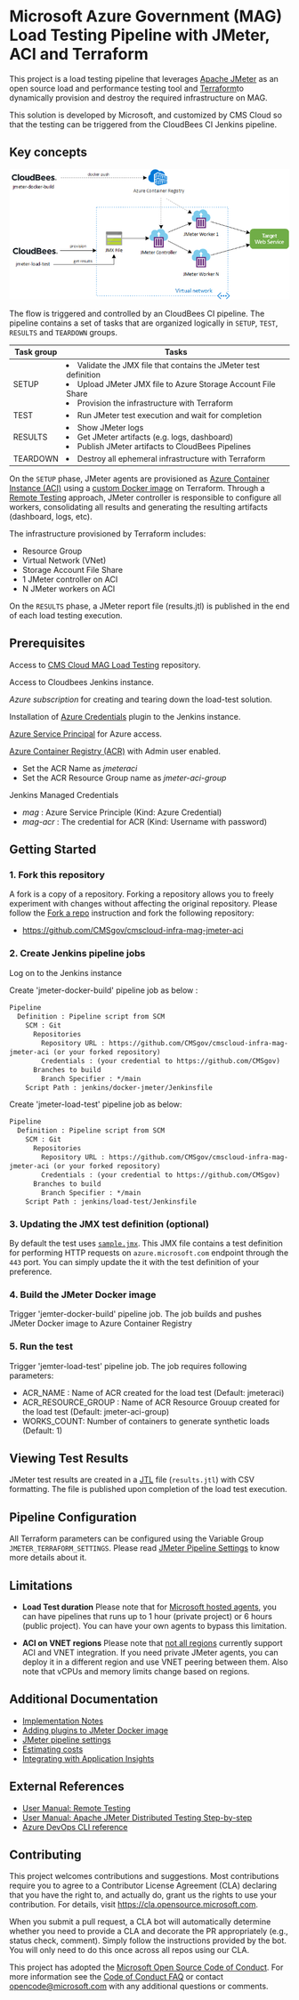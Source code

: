# Microsoft Azure Government (MAG) Load Testing Pipeline with JMeter, ACI and Terraform

This project is a load testing pipeline that leverages [Apache JMeter](https://jmeter.apache.org/) as an open source load and performance testing tool and [Terraform](https://www.terraform.io/)to dynamically provision and destroy the required infrastructure on MAG.

This solution is developed by Microsoft, and customized by CMS Cloud so that the testing can be triggered from the CloudBees CI Jenkins pipeline.

## Key concepts

![Architecture](./docs/img/architecture_cloudbees.png)

The flow is triggered and controlled by an CloudBees CI pipeline. The pipeline contains a set of tasks that are organized logically in `SETUP`, `TEST`, `RESULTS` and `TEARDOWN` groups.

| Task group              | Tasks  |
|-------------------------|--------|
| SETUP | <li>Validate the JMX file that contains the JMeter test definition</li><li>Upload JMeter JMX file to Azure Storage Account File Share</li><li>Provision the infrastructure with Terraform</li> |
| TEST | <li>Run JMeter test execution and wait for completion</li> |
| RESULTS | <li>Show JMeter logs</li><li>Get JMeter artifacts (e.g. logs, dashboard)</li><li>Publish JMeter artifacts to CloudBees Pipelines</li> |
| TEARDOWN | <li>Destroy all ephemeral infrastructure with Terraform</li> |

On the `SETUP` phase, JMeter agents are provisioned as [Azure Container Instance (ACI)](https://azure.microsoft.com/en-us/services/container-instances/) using a [custom Docker image](./docker/Dockerfile) on Terraform. Through a [Remote Testing](https://jmeter.apache.org/usermanual/remote-test.html) approach, JMeter controller is responsible to configure all workers, consolidating all results and generating the resulting artifacts (dashboard, logs, etc).

The infrastructure provisioned by Terraform includes:

* Resource Group
* Virtual Network (VNet)
* Storage Account File Share
* 1 JMeter controller on ACI
* N JMeter workers on ACI

On the `RESULTS` phase, a JMeter report file (results.jtl) is published in the end of each load testing execution.

## Prerequisites

Access to [CMS Cloud MAG Load Testing](https://github.com/CMSgov/cmscloud-infra-mag-jmeter-aci) repository.

Access to Cloudbees Jenkins instance.

_Azure subscription_ for creating and tearing down the load-test solution.

Installation of [Azure Credentials](https://plugins.jenkins.io/azure-credentials/) plugin to the Jenkins instance.

[Azure Service Principal](https://docs.microsoft.com/en-us/azure/active-directory/develop/app-objects-and-service-principals#service-principal-object) for Azure access.

[Azure Container Registry (ACR)](https://azure.microsoft.com/en-us/services/container-registry/) with Admin user enabled. 
- Set the ACR Name as _jmeteraci_
- Set the ACR Resource Group name as _jmeter-aci-group_ 

Jenkins Managed Credentials
- _mag_ : Azure Service Principle (Kind: Azure Credential)
- _mag-acr_ : The credential for ACR (Kind: Username with password)


## Getting Started

### 1. Fork this repository

A fork is a copy of a repository. Forking a repository allows you to freely experiment with changes without affecting the original repository. Please follow the [Fork a repo]( https://docs.github.com/en/get-started/quickstart/fork-a-repo) instruction and fork the following repository:

- https://github.com/CMSgov/cmscloud-infra-mag-jmeter-aci

### 2. Create Jenkins pipeline jobs

Log on to the Jenkins instance

Create 'jmeter-docker-build' pipeline job as below :
```
Pipeline
  Definition : Pipeline script from SCM
	SCM : Git 
	  Repositories
	    Repository URL : https://github.com/CMSgov/cmscloud-infra-mag-jmeter-aci (or your forked repository)
		Credentials : (your credential to https://github.com/CMSgov)
	  Branches to build
		Branch Specifier : */main
	Script Path : jenkins/docker-jmeter/Jenkinsfile
```

Create 'jmeter-load-test' pipeline job as below:
```
Pipeline
  Definition : Pipeline script from SCM
	SCM : Git 
	  Repositories
	    Repository URL : https://github.com/CMSgov/cmscloud-infra-mag-jmeter-aci (or your forked repository)
		Credentials : (your credential to https://github.com/CMSgov)
	  Branches to build
		Branch Specifier : */main
	Script Path : jenkins/load-test/Jenkinsfile
```

### 3. Updating the JMX test definition (optional)

By default the test uses [`sample.jmx`](./jmeter/sample.jmx). This JMX file contains a test definition for performing HTTP requests on `azure.microsoft.com` endpoint through the `443` port. You can simply update the it with the test definition of your preference.

### 4. Build the JMeter Docker image 

Trigger 'jemter-docker-build' pipeline job. The job builds and pushes JMeter Docker image to Azure Container Registry

### 5. Run the test

Trigger 'jemter-load-test' pipeline job. The job requires following parameters:
- ACR_NAME : Name of ACR created for the load test (Default: jmeteraci)
- ACR_RESOURCE_GROUP : Name of ACR Resource Grouup created for the load test (Default: jmeter-aci-group)
- WORKS_COUNT: Number of containers to generate synthetic loads (Default: 1)


## Viewing Test Results

JMeter test results are created in a [JTL](https://cwiki.apache.org/confluence/display/JMETER/JtlFiles) file (`results.jtl`) with CSV formatting. The file is published upon completion of the load test execution. 

## Pipeline Configuration

All Terraform parameters can be configured using the Variable Group `JMETER_TERRAFORM_SETTINGS`. Please read [JMeter Pipeline Settings](./docs/jmeter-pipeline-settings.md) to know more details about it.

## Limitations

* **Load Test duration**
Please note that for [Microsoft hosted agents](https://docs.microsoft.com/en-us/azure/devops/pipelines/agents/hosted?view=azure-devops#capabilities-and-limitations), you can have pipelines that runs up to 1 hour (private project) or 6 hours (public project). You can have your own agents to bypass this limitation.

* **ACI on VNET regions**
Please note that [not all regions](https://docs.microsoft.com/en-us/azure/container-instances/container-instances-virtual-network-concepts#where-to-deploy) currently support ACI and VNET integration. If you need private JMeter agents, you can deploy it in a different region and use VNET peering between them. Also note that vCPUs and memory limits change based on regions.

## Additional Documentation

* [Implementation Notes](./docs/implementation-notes.md)
* [Adding plugins to JMeter Docker image](./docs/adding-jmeter-plugins.md)
* [JMeter pipeline settings](./docs/jmeter-pipeline-settings.md)
* [Estimating costs](./docs/estimating-costs.md)
* [Integrating with Application Insights](./docs/integrating-application-insights.md)

## External References

* [User Manual: Remote Testing](https://jmeter.apache.org/usermanual/remote-test.html)
* [User Manual: Apache JMeter Distributed Testing Step-by-step](https://jmeter.apache.org/usermanual/jmeter_distributed_testing_step_by_step.html)
* [Azure DevOps CLI reference](https://docs.microsoft.com/en-us/cli/azure/ext/azure-devops/?view=azure-cli-latest)

## Contributing

This project welcomes contributions and suggestions.  Most contributions require you to agree to a
Contributor License Agreement (CLA) declaring that you have the right to, and actually do, grant us
the rights to use your contribution. For details, visit https://cla.opensource.microsoft.com.

When you submit a pull request, a CLA bot will automatically determine whether you need to provide
a CLA and decorate the PR appropriately (e.g., status check, comment). Simply follow the instructions
provided by the bot. You will only need to do this once across all repos using our CLA.

This project has adopted the [Microsoft Open Source Code of Conduct](https://opensource.microsoft.com/codeofconduct/).
For more information see the [Code of Conduct FAQ](https://opensource.microsoft.com/codeofconduct/faq/) or
contact [opencode@microsoft.com](mailto:opencode@microsoft.com) with any additional questions or comments.
